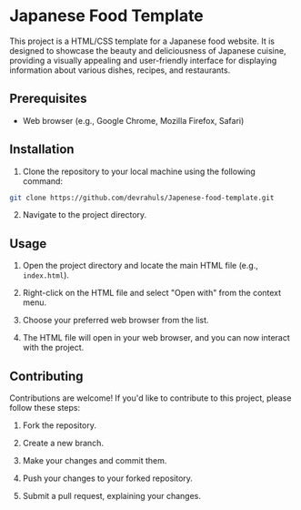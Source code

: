 # Japanese Food Template

This project is a HTML/CSS template for a Japanese food website. It is designed to showcase the beauty and deliciousness of Japanese cuisine, 
providing a visually appealing and user-friendly interface for displaying information about various dishes, recipes, and restaurants.

## Prerequisites

- Web browser (e.g., Google Chrome, Mozilla Firefox, Safari)

## Installation

1. Clone the repository to your local machine using the following command:

```sh
git clone https://github.com/devrahuls/Japenese-food-template.git
```

2. Navigate to the project directory.

## Usage

1. Open the project directory and locate the main HTML file (e.g., `index.html`).

2. Right-click on the HTML file and select "Open with" from the context menu.

3. Choose your preferred web browser from the list.

4. The HTML file will open in your web browser, and you can now interact with the project.

## Contributing

Contributions are welcome! If you'd like to contribute to this project, please follow these steps:

1. Fork the repository.

2. Create a new branch.

3. Make your changes and commit them.

4. Push your changes to your forked repository.

5. Submit a pull request, explaining your changes.
